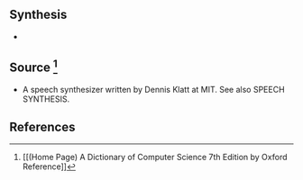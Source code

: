 ## Synthesis
- 
## Source [^1]
- A speech synthesizer written by Dennis Klatt at MIT. See also SPEECH SYNTHESIS.
## References

[^1]: [[(Home Page) A Dictionary of Computer Science 7th Edition by Oxford Reference]]